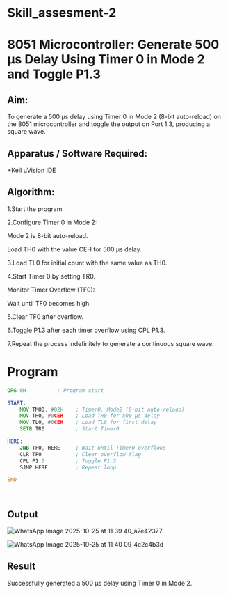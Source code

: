 # Skill_assesment-2
# 8051 Microcontroller: Generate 500 µs Delay Using Timer 0 in Mode 2 and Toggle P1.3
## Aim:
To generate a 500 µs delay using Timer 0 in Mode 2 (8-bit auto-reload) on the 8051 microcontroller and toggle the output on Port 1.3, producing a square wave.
## Apparatus / Software Required:
+Keil µVision IDE
## Algorithm:
1.Start the program 

2.Configure Timer 0 in Mode 2:

  Mode 2 is 8-bit auto-reload.

  Load TH0 with the value CEH for 500 µs delay.

3.Load TL0 for initial count with the same value as TH0.

4.Start Timer 0 by setting TR0.

  Monitor Timer Overflow (TF0):

  Wait until TF0 becomes high.

5.Clear TF0 after overflow.

6.Toggle P1.3 after each timer overflow using CPL P1.3.

7.Repeat the process indefinitely to generate a continuous square wave.


# Program
```asm
ORG 0H          ; Program start

START: 
    MOV TMOD, #02H    ; Timer0, Mode2 (8-bit auto-reload)
    MOV TH0, #0CEH    ; Load TH0 for 500 µs delay
    MOV TL0, #0CEH    ; Load TL0 for first delay
    SETB TR0          ; Start Timer0

HERE: 
    JNB TF0, HERE     ; Wait until Timer0 overflows
    CLR TF0           ; Clear overflow flag
    CPL P1.3          ; Toggle P1.3
    SJMP HERE         ; Repeat loop

END

  
```
## Output
![WhatsApp Image 2025-10-25 at 11 39 40_a7e42377](https://github.com/user-attachments/assets/af34556d-781b-484e-b7ce-dab03562c7a3)

![WhatsApp Image 2025-10-25 at 11 40 09_4c2c4b3d](https://github.com/user-attachments/assets/d087208c-7f2a-42b6-b598-f13a8a4dbf67)

## Result
Successfully generated a 500 µs delay using Timer 0 in Mode 2.
